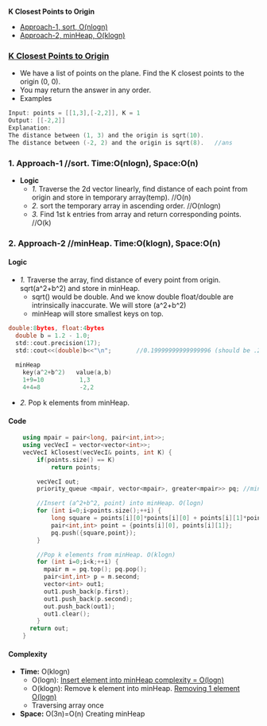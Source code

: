 **K Closest Points to Origin**
- [Approach-1, sort, O(nlogn)](#a1)
- [Approach-2, minHeap, O(klogn)](#a2)

### [K Closest Points to Origin](https://leetcode.com/problems/k-closest-points-to-origin/)
- We have a list of points on the plane.  Find the K closest points to the origin (0, 0).
- You may return the answer in any order.
- Examples
```c
Input: points = [[1,3],[-2,2]], K = 1
Output: [[-2,2]]
Explanation: 
The distance between (1, 3) and the origin is sqrt(10).
The distance between (-2, 2) and the origin is sqrt(8).   //ans
```

<a name=a1></a>
### 1. Approach-1    //sort. Time:O(nlogn), Space:O(n)
- **Logic**
  - *1.* Traverse the 2d vector linearly, find distance of each point from origin and store in temporary array(temp). //O(n)
  - *2.* sort the temporary array in ascending order. //O(nlogn)
  - *3.* Find 1st k entries from array and return corresponding points. //O(k)
  
<a name=a2></a>
### 2. Approach-2    //minHeap. Time:O(klogn), Space:O(n)
#### Logic
  - *1.* Traverse the array, find distance of every point from origin. sqrt(a^2+b^2) and store in minHeap.
    - sqrt() would be double. And we know double float/double are intrinsically inaccurate. We will store (a^2+b^2)
    - minHeap will store smallest keys on top.
```c
double:8bytes, float:4bytes
  double b = 1.2 - 1.0;
  std::cout.precision(17);
  std::cout<<(double)b<<"\n";       //0.19999999999999996 (should be .2)
  
  minHeap
    key(a^2+b^2)   value(a,b)
    1+9=10          1,3
    4+4=8           -2,2
```
  - *2.* Pop k elements from minHeap.
#### Code
```c++
    using mpair = pair<long, pair<int,int>>;
    using vecVecI = vector<vector<int>>;
    vecVecI kClosest(vecVecI& points, int K) {
        if(points.size() == K)
            return points;

        vecVecI out;
        priority_queue <mpair, vector<mpair>, greater<mpair>> pq; //minHeap

        //Insert (a^2+b^2, point) into minHeap. O(logn)
        for (int i=0;i<points.size();++i) {
            long square = points[i][0]*points[i][0] + points[i][1]*points[i][1];            
            pair<int,int> point = {points[i][0], points[i][1]};
            pq.push({square,point});
        }

        //Pop k elements from minHeap. O(klogn)
        for (int i=0;i<k;++i) {
          mpair m = pq.top(); pq.pop();
          pair<int,int> p = m.second;
          vector<int> out1;
          out1.push_back(p.first);
          out1.push_back(p.second);
          out.push_back(out1);
          out1.clear();
        }
      return out;
    }
```
#### Complexity
- **Time:** O(klogn)
  - O(logn): [Insert element into minHeap complexity = O(logn)](/DS_Questions/Data_Structures/Queue/Priority_Queue/)
  - O(klogn): Remove k element into minHeap. [Removing 1 element O(logn)](/DS_Questions/Data_Structures/Queue/Priority_Queue/)
  - Traversing array once
- **Space:** O(3n)=O(n) Creating minHeap
